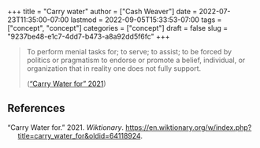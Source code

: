 +++
title = "Carry water"
author = ["Cash Weaver"]
date = 2022-07-23T11:35:00-07:00
lastmod = 2022-09-05T15:33:53-07:00
tags = ["concept", "concept"]
categories = ["concept"]
draft = false
slug = "9237be48-e1c7-4dd7-b473-a8a92dd5f6fc"
+++

> To perform menial tasks for; to serve; to assist; to be forced by politics or pragmatism to endorse or promote a belief, individual, or organization that in reality one does not fully support.
>
> (<a href="#citeproc_bib_item_1">“Carry Water for” 2021</a>)

## References

<style>.csl-entry{text-indent: -1.5em; margin-left: 1.5em;}</style><div class="csl-bib-body">
  <div class="csl-entry"><a id="citeproc_bib_item_1"></a>“Carry Water for.” 2021. <i>Wiktionary</i>. <a href="https://en.wiktionary.org/w/index.php?title=carry_water_for&oldid=64118924">https://en.wiktionary.org/w/index.php?title=carry_water_for&#38;oldid=64118924</a>.</div>
</div>
